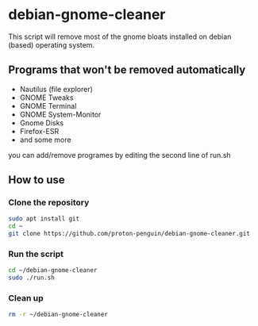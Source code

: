 # debian-gnome-cleaner
This script will remove most of the gnome bloats installed on debian (based) operating system.

## Programs that won't be removed automatically
- Nautilus (file explorer)
- GNOME Tweaks
- GNOME Terminal
- GNOME System-Monitor
- Gnome Disks
- Firefox-ESR
- and some more

you can add/remove programes by editing the second line of run.sh

## How to use
### Clone the repository
```bash
sudo apt install git
cd ~
git clone https://github.com/proton-penguin/debian-gnome-cleaner.git
```

### Run the script
```bash
cd ~/debian-gnome-cleaner
sudo ./run.sh
```

### Clean up
```bash
rm -r ~/debian-gnome-cleaner
```
